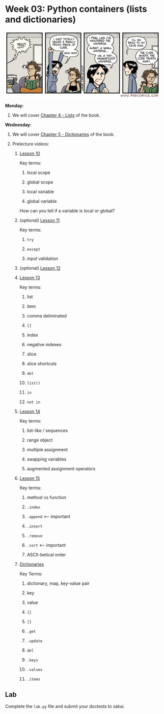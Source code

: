 # Week 03: Python containers (lists and dictionaries)

<center>
<img width=800px src=phd113007s1.gif />
</center>

**Monday:** 

1. We will cover [Chapter 4 - Lists](https://automatetheboringstuff.com/2e/chapter4/) of the book.

**Wednesday:** 

1. We will cover [Chapter 5 - Dictionaries](https://automatetheboringstuff.com/2e/chapter5/) of the book.

1. Prelecture videos:

    1. [Lesson 10](https://www.youtube.com/watch?v=M-CoVBK_bLE&list=PL0-84-yl1fUnRuXGFe_F7qSH1LEnn9LkW&index=10)

       Key terms:

       1. local scope

       1. global scope

       1. local variable

       1. global variable

       How can you tell if a variable is local or global?

    1. (optional) [Lesson 11](https://www.youtube.com/watch?v=qS0UkqaYmfU&list=PL0-84-yl1fUnRuXGFe_F7qSH1LEnn9LkW&index=11)

        Key terms:

        1. `try`

        1. `except`

        1. input validation

     1. (optional) [Lesson 12](https://www.youtube.com/watch?v=48WXHT0dfEY&list=PL0-84-yl1fUnRuXGFe_F7qSH1LEnn9LkW&index=12)

     1. [Lesson 13](https://www.youtube.com/watch?v=48WXHT0dfEY&list=PL0-84-yl1fUnRuXGFe_F7qSH1LEnn9LkW&index=12)

        Key terms:

        1. list

        1. item

        1. comma deliminated

        1. `[]`

        1. index

        1. negative indexes

        1. slice

        1. slice shortcuts

        1. `del`

        1. `list()`

        1. `in`

        1. `not in`

        <!-- len is polymorphic -->

    1. [Lesson 14](https://www.youtube.com/watch?v=umTnflPbYww&list=PL0-84-yl1fUnRuXGFe_F7qSH1LEnn9LkW&index=14)

       Key terms:

       1. list-like / sequences

       1. range object

       1. multiple assignment

       1. swapping variables

       1. augmented assignment operators

    1. [Lesson 15](https://www.youtube.com/watch?v=Z9IxxW7428A&list=PL0-84-yl1fUnRuXGFe_F7qSH1LEnn9LkW&index=15)

       Key terms:

       1. method vs function

       1. `.index`

       1. `.append` <-- important

       1. `.insert`

       1. `.remove`

       1. `.sort` <-- important

       1. ASCII-betical order

    1. [Dictionaries](https://www.youtube.com/watch?v=daefaLgNkw0)        

        Key Terms:

        1. dictionary, map, key-value pair

        1. key

        1. value

        1. `{}`

        1. `[]`

        1. `.get`

        1. `.update`

        1. `del`

        1. `.keys`

        1. `.values`

        1. `.items`

## Lab

Complete the `lab.py` file and submit your doctests to sakai.

<!--
def min_of_digits(n):
    '''
    Return the smallest digit in the input number n.

    HINT:
    This function uses the same while loop pattern as sum_of_digits.

    >>> min_of_digits(1)
    1
    >>> min_of_digits(57)
    5
    >>> min_of_digits(75)
    5
    >>> min_of_digits(571)
    1
    >>> min_of_digits(1234567890)
    0
    >>> min_of_digits(9999999949999)
    4
    '''
    minimum = 10
    while n>0:
        if n%10 < minimum:
            minimum = n%10
        n //= 10
    return minimum


-->
